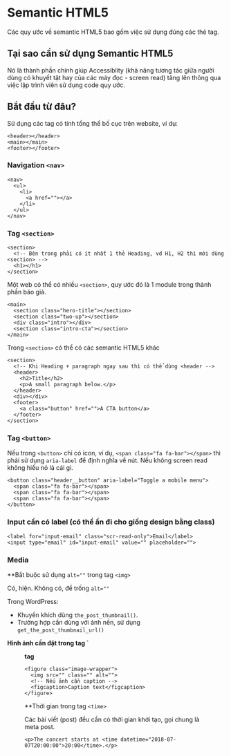 # Semantic HTML5

Các quy ước về semantic HTML5 bao gồm việc sử dụng đúng các thẻ tag.

## Tại sao cần sử dụng Semantic HTML5

Nó là thành phần chính giúp Accessiblity (khả năng tương tác giữa người dùng có khuyết tật hay của các máy đọc - screen read) tăng lên thông qua việc lập trình viên sử dụng code quy ước.

## Bắt đầu từ đâu?

Sử dụng các tag có tính tổng thể bố cục trên website, ví dụ:

```html5
<header></header>
<main></main>
<footer></footer>
```

### Navigation `<nav>`

```html5
<nav>
  <ul>
    <li>
      <a href=""></a>
    </li>
  </ul>
</nav>
```


### Tag `<section>`

```html5
<section>
  <!-- Bên trong phải có ít nhất 1 thẻ Heading, vd H1, H2 thì mới dùng <section> -->
  <h1></h1>
</section>
```

Một web có thể có nhiều `<section>`, quy ước đó là 1 module trong thành phần báo giá.

```html5
<main>
  <section class="hero-title"></section>
  <section class="two-up"></section>
  <div class="intro"></div>
  <section class="intro-cta"></section>
</main>
```

Trong `<section>` có thể có các semantic HTML5 khác

```html5
<section>
  <!-- Khi Heading + paragraph ngay sau thì có thể dùng <header -->
  <header>
    <h2>Title</h2>
    <p>A small paragraph below.</p>
  </header>
  <div></div>
  <footer>
    <a class="button" href="">A CTA button</a>
  </footer>
</section>
```

### Tag `<button>`

Nếu trong `<button>` chỉ có icon, ví dụ, `<span class="fa fa-bar"></span>` thì phải sử dụng `aria-label` để định nghĩa về nút. Nếu không screen read không hiểu nó là cái gì.

```html5
<button class="header__button" aria-label="Toggle a mobile menu">
  <span class="fa fa-bar"></span>
  <span class="fa fa-bar"></span>
  <span class="fa fa-bar"></span>
</button>
```

### Input cần có label (có thể ẩn đi cho giống design bằng class)

```html5
<label for="input-email" class="scr-read-only">Email</label>
<input type="email" id="input-email" value="" placeholder="">
```

### Media

**Bắt buộc sử dụng `alt=""` trong tag `<img>`

Có, hiện.
Không có, để trống `alt=""`

Trong WordPress:

- Khuyến khích dùng `the_post_thumbnail()`.
- Trường hợp cần dùng với ảnh nền, sử dụng `get_the_post_thumbnail_url()`

**Hình ảnh cần đặt trong tag `<figure> tag**

```html5
<figure class="image-wrapper">
  <img src="" class="" alt="">
  <!-- Nếu ảnh cần caption -->
  <figcaption>Caption text</figcaption>
</figure>
```

**Thời gian trong tag `<time>`

Các bài viết (post) đều cần có thời gian khởi tạo, gọi chung là meta post.

```html5
<p>The concert starts at <time datetime="2018-07-07T20:00:00">20:00</time>.</p>
```
